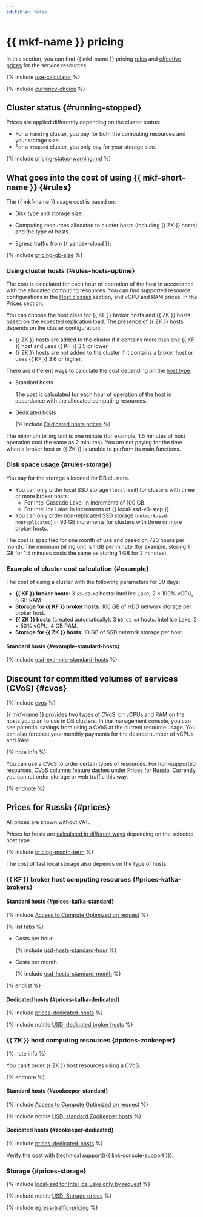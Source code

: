 ```yaml
---
editable: false
---
```


# {{ mkf-name }} pricing

In this section, you can find {{ mkf-name }} pricing [rules](#rules) and [effective prices](#prices) for the service resources.

{% include [use-calculator](../_includes/pricing/use-calculator.md) %}

{% include [currency-choice](../_includes/pricing/currency-choice.md) %}

## Cluster status {#running-stopped}

Prices are applied differently depending on the cluster status:

* For a `running` cluster, you pay for both the computing resources and your storage size.
* For a `stopped` cluster, you only pay for your storage size.

{% include [pricing-status-warning.md](../_includes/mdb/pricing-status-warning.md) %}

## What goes into the cost of using {{ mkf-short-name }} {#rules}

The {{ mkf-name }} usage cost is based on:

* Disk type and storage size.

* Computing resources allocated to cluster hosts (including {{ ZK }} hosts) and the type of hosts.

* Egress traffic from {{ yandex-cloud }}.

{% include [pricing-gb-size](../_includes/pricing-gb-size.md) %}

### Using cluster hosts {#rules-hosts-uptime}

The cost is calculated for each hour of operation of the host in accordance with the allocated computing resources. You can find supported resource configurations in the [Host classes](concepts/instance-types.md) section, and vCPU and RAM prices, in the [Prices](#prices) section.

You can choose the host class for {{ KF }} broker hosts and {{ ZK }} hosts based on the expected replication load. The presence of {{ ZK }} hosts depends on the cluster configuration:

* {{ ZK }} hosts are added to the cluster if it contains more than one {{ KF }} host and uses {{ KF }} 3.5 or lower.
* {{ ZK }} hosts are not added to the cluster if it contains a broker host or uses {{ KF }} 3.6 or higher.


There are different ways to calculate the cost depending on the [host type](./concepts/index.md):

* Standard hosts

   The cost is calculated for each hour of operation of the host in accordance with the allocated computing resources.


* Dedicated hosts

   {% include [Dedicated hosts prices](../_includes/mdb/mkf/prices-dedicated-hosts.md) %}



The minimum billing unit is one minute (for example, 1.5 minutes of host operation cost the same as 2 minutes). You are not paying for the time when a broker host or {{ ZK }} is unable to perform its main functions.

### Disk space usage {#rules-storage}

You pay for the storage allocated for DB clusters.

* You can only order local SSD storage (`local-ssd`) for clusters with three or more broker hosts:
   * For Intel Cascade Lake: In increments of 100 GB.
   * For Intel Ice Lake: In increments of {{ local-ssd-v3-step }}.
* You can only order non-replicated SSD storage (`network-ssd-nonreplicated`) in 93 GB increments for clusters with three or more broker hosts.

The cost is specified for one month of use and based on 720 hours per month. The minimum billing unit is 1 GB per minute (for example, storing 1 GB for 1.5 minutes costs the same as storing 1 GB for 2 minutes).


### Example of cluster cost calculation {#example}

The cost of using a cluster with the following parameters for 30 days:

* **{{ KF }} broker hosts**: 3 `s3-c2-m8` hosts: Intel Ice Lake, 2 × 100% vCPU, 8 GB RAM.
* **Storage for {{ KF }} broker hosts**: 100 GB of HDD network storage per broker host.
* **{{ ZK }} hosts** (created automatically): 3 `b3-c1-m4` hosts: Intel Ice Lake, 2 × 50% vCPU, 4 GB RAM.
* **Storage for {{ ZK }} hosts**: 10 GB of SSD network storage per host.

#### Standard hosts {#example-standard-hosts}



{% include [usd-example-standard-hosts](../_pricing/managed-kafka/usd-example-standard-hosts.md) %}


## Discount for committed volumes of services (CVoS) {#cvos}

{% include [cvos](../_includes/mdb/cvos.md) %}

{{ mkf-name }} provides two types of CVoS: on vCPUs and RAM on the hosts you plan to use in DB clusters. In the management console, you can see potential savings from using a CVoS at the current resource usage. You can also forecast your monthly payments for the desired number of vCPUs and RAM.

{% note info %}

You can use a CVoS to order certain types of resources. For non-supported resources, CVoS columns feature dashes under [Prices for Russia](#prices). Currently, you cannot order storage or web traffic this way.

{% endnote %}

## Prices for Russia {#prices}





All prices are shown without VAT.


Prices for hosts are [calculated in different ways](#rules-hosts-uptime) depending on the selected host type.

{% include [pricing-month-term](../_includes/mdb/pricing-month-term.md) %}

The cost of fast local storage also depends on the type of hosts.

### {{ KF }} broker host computing resources {#prices-kafka-brokers}

#### Standard hosts {#prices-kafka-standard}


{% include [Access to Compute Optimized on request](../_includes/mdb/note-compute-optimized-request.md) %}




{% list tabs %}

- Costs per hour

  {% include [usd-hosts-standard-hour](../_pricing/managed-kafka/usd-hosts-standard-hour.md) %}

- Costs per month

  {% include [usd-hosts-standard-month](../_pricing/managed-kafka/usd-hosts-standard-month.md) %}

{% endlist %}




#### Dedicated hosts {#prices-kafka-dedicated}

{% include [prices-dedicated-hosts](../_includes/mdb/mkf/prices-dedicated-hosts.md) %}



{% include notitle [USD: dedicated broker hosts](../_pricing/managed-kafka/usd-hosts-dedicated.md) %}




### {{ ZK }} host computing resources {#prices-zookeeper}


{% note info %}

You can't order {{ ZK }} host resources using a CVoS.

{% endnote %}


#### Standard hosts {#zookeeper-standard}


{% include [Access to Compute Optimized on request](../_includes/mdb/note-compute-optimized-request.md) %}





{% include notitle [USD: standard ZooKeeper hosts](../_pricing/managed-kafka/usd-hosts-zk-standard.md) %}




#### Dedicated hosts {#zookeeper-dedicated}

{% include [prices-dedicated-hosts](../_includes/mdb/mkf/prices-dedicated-hosts.md) %}

Verify the cost with [technical support]({{ link-console-support }}).




### Storage {#prices-storage}

{% include [local-ssd for Intel Ice Lake only by request](../_includes/ice-lake-local-ssd-note.md) %}




{% include notitle [USD: Storage prices](../_pricing/managed-kafka/usd-storage.md) %}


{% include [egress-traffic-pricing](../_includes/egress-traffic-pricing.md) %}
